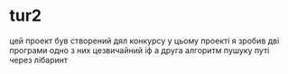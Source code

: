 # tur2
цей проект був створений дял конкурсу
у цьому проекті я зробив дві програми
одно з них цезвичайний іф
а друга алгоритм пушуку путі через лібаринт
